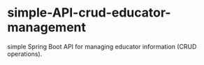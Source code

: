 # simple-API-crud-educator-management
 simple Spring Boot API for managing educator information (CRUD operations).
